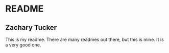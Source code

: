 # README

## Zachary Tucker

This is my readme. There are many readmes out there, but this is mine.
It is a very good one.
